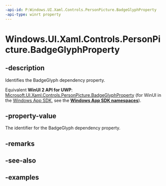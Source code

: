 ```yaml
---
-api-id: P:Windows.UI.Xaml.Controls.PersonPicture.BadgeGlyphProperty
-api-type: winrt property
---
```


<!-- Property syntax.
public DependencyProperty BadgeGlyphProperty { get; }
-->

# Windows.UI.Xaml.Controls.PersonPicture.BadgeGlyphProperty

## -description

Identifies the BadgeGlyph dependency property.

Equivalent **WinUI 2 API for UWP**: [Microsoft.UI.Xaml.Controls.PersonPicture.BadgeGlyphProperty](/windows/winui/api/microsoft.ui.xaml.controls.personpicture.badgeglyphproperty) (for WinUI in the [Windows App SDK](/windows/apps/windows-app-sdk/), see the **[Windows App SDK namespaces](/windows/windows-app-sdk/api/winrt/)**).

## -property-value

The identifier for the BadgeGlyph dependency property.

## -remarks

## -see-also

## -examples

